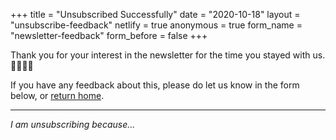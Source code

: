 +++
title = "Unsubscribed Successfully"
date = "2020-10-18"
layout = "unsubscribe-feedback"
netlify = true
anonymous = true
form_name = "newsletter-feedback"
form_before = false
+++

Thank you for your interest in the newsletter for the time you stayed with us. 🙇‍♂️🙇‍♀

If you have any feedback about this, please do let us know in the form below, or [return home](/).

---

_I am unsubscribing because..._
